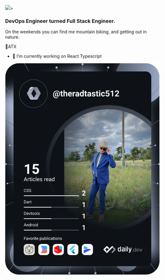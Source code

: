 ![](https://media.giphy.com/media/Nx0rz3jtxtEre/giphy.gif)>


### DevOps Engineer turned Full Stack Engineer. 
On the weekends you can find me mountain biking, 
and getting out in nature. 

📍ATX
- 🔭 I’m currently working on React Typescript


<a href="https://app.daily.dev/theradtastic512"><img src="https://github.com/cole-cochran/cole-cochran/blob/master/devcard.svg" width="500" alt="Cole Cochran's Dev Card"/></a>

<!--
**cole-cochran/cole-cochran** is a ✨ _special_ ✨ repository because its `README.md` (this file) appears on your GitHub profile.

Here are some ideas to get you started:

- 🔭 I’m currently working on ...
- 🌱 I’m currently learning ...
- 👯 I’m looking to collaborate on ...
- 🤔 I’m looking for help with ...
- 💬 Ask me about ...
- 📫 How to reach me: ...
- 😄 Pronouns: ...
- ⚡ Fun fact: ...
-->

